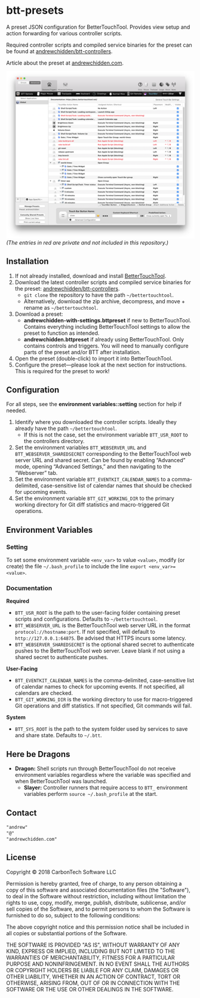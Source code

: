 btt-presets
===========

A preset JSON configuration for BetterTouchTool. Provides view setup and action forwarding for various controller scripts.

Required controller scripts and compiled service binaries for the preset can be found at [andrewchidden/btt-controllers](https://github.com/andrewchidden/btt-controllers).

Article about the preset at [andrewchidden.com](https://andrewchidden.com/long-live-the-macbook-pro-with-touch-bar/).

![Preset preview](bettertouchtool-preset-preview@2x.png)
*(The entries in red are private and not included in this repository.)*

## Installation

1. If not already installed, download and install [BetterTouchTool](https://folivora.ai/downloads).
2. Download the latest controller scripts and compiled service binaries for the preset: [andrewchidden/btt-controllers](https://github.com/andrewchidden/btt-controllers).
	* `git clone` the repository to have the path `~/bettertouchtool`.
	* Alternatively, download the zip archive, decompress, and move + rename as `~/bettertouchtool`.
3. Download a preset:
	* **andrewchidden-with-settings.bttpreset** if new to BetterTouchTool. Contains everything including BetterTouchTool settings to allow the preset to function as intended.
	* **andrewchidden.bttpreset** if already using BetterTouchTool. Only contains controls and triggers. You will need to manually configure parts of the preset and/or BTT after installation.
4. Open the preset (double-click) to import it into BetterTouchTool.
5. Configure the preset—please look at the next section for instructions. This is required for the preset to work!

## Configuration
For all steps, see the **environment variables::setting** section for help if needed.

1. Identify where you downloaded the controller scripts. Ideally they already have the path `~/bettertouchtool`.
	* If this is not the case, set the environment variable `BTT_USR_ROOT` to the controllers directory. 
2. Set the environment variables `BTT_WEBSERVER_URL` and `BTT_WEBSERVER_SHAREDSECRET` corresponding to the BetterTouchTool web server URL and shared secret. Can be found by enabling “Advanced” mode, opening “Advanced Settings,” and then navigating to the “Webserver” tab.
3. Set the environment variable `BTT_EVENTKIT_CALENDAR_NAMES` to a comma-delimited, case-sensitive list of calendar names that should be checked for upcoming events. 
4. Set the environment variable `BTT_GIT_WORKING_DIR` to the primary working directory for Git diff statistics and macro-triggered Git operations.

## Environment Variables

### Setting
To set some environment variable `<env_var>` to value `<value>`, modify (or create) the file `~/.bash_profile` to include the line `export <env_var>=<value>`.

### Documentation

**Required**

* `BTT_USR_ROOT` is the path to the user-facing folder containing preset scripts and configurations. Defaults to `~/bettertouchtool`.
* `BTT_WEBSERVER_URL` is the BetterTouchTool web server URL in the format `protocol://hostname:port`. If not specified, will default to `http://127.0.0.1:64875`. Be advised that HTTPS incurs some latency.
* `BTT_WEBSERVER_SHAREDSECRET` is the optional shared secret to authenticate pushes to the BetterTouchTool web server. Leave blank if not using a shared secret to authenticate pushes.

**User-Facing**

* `BTT_EVENTKIT_CALENDAR_NAMES` is the comma-delimited, case-sensitive list of calendar names to check for upcoming events. If not specified, all calendars are checked.
* `BTT_GIT_WORKING_DIR` is the working directory to use for macro-triggered Git operations and diff statistics. If not specified, Git commands will fail.

**System**

* `BTT_SYS_ROOT` is the path to the system folder used by services to save and share state. Defaults to `~/.btt`.

## Here be Dragons

* **Dragon:** Shell scripts run through BetterTouchTool do not receive environment variables regardless where the variable was specified and when BetterTouchTool was launched.
	* **Slayer:** Controller runners that require access to `BTT_` environment variables perform `source ~/.bash_profile` at the start.

## Contact

```
"andrew"
"@"
"andrewchidden.com"
```

## License

Copyright © 2018 CarbonTech Software LLC

Permission is hereby granted, free of charge, to any person obtaining a copy of this software and associated documentation files (the "Software"), to deal in the Software without restriction, including without limitation the rights to use, copy, modify, merge, publish, distribute, sublicense, and/or sell copies of the Software, and to permit persons to whom the Software is furnished to do so, subject to the following conditions:

The above copyright notice and this permission notice shall be included in all copies or substantial portions of the Software.

THE SOFTWARE IS PROVIDED "AS IS", WITHOUT WARRANTY OF ANY KIND, EXPRESS OR IMPLIED, INCLUDING BUT NOT LIMITED TO THE WARRANTIES OF MERCHANTABILITY, FITNESS FOR A PARTICULAR PURPOSE AND NONINFRINGEMENT. IN NO EVENT SHALL THE AUTHORS OR COPYRIGHT HOLDERS BE LIABLE FOR ANY CLAIM, DAMAGES OR OTHER LIABILITY, WHETHER IN AN ACTION OF CONTRACT, TORT OR OTHERWISE, ARISING FROM, OUT OF OR IN CONNECTION WITH THE SOFTWARE OR THE USE OR OTHER DEALINGS IN THE SOFTWARE.